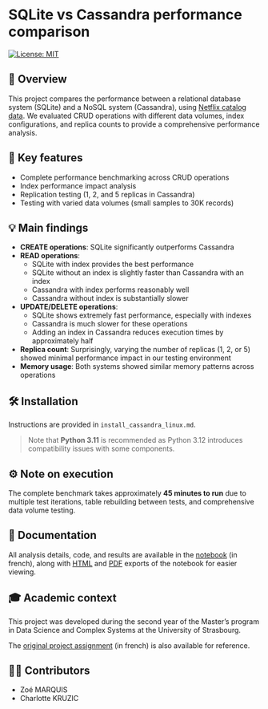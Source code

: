 # SQLite vs Cassandra performance comparison
[![License: MIT](https://img.shields.io/badge/License-MIT-lightgrey.svg)](https://opensource.org/licenses/MIT)

## 🔎 Overview
This project compares the performance between a relational database system (SQLite) and a NoSQL system (Cassandra), using [Netflix catalog data](https://www.kaggle.com/datasets/shivamb/netflix-shows). We evaluated CRUD operations with different data volumes, index configurations, and replica counts to provide a comprehensive performance analysis.

## 🧩 Key features
- Complete performance benchmarking across CRUD operations
- Index performance impact analysis
- Replication testing (1, 2, and 5 replicas in Cassandra)
- Testing with varied data volumes (small samples to 30K records)

## 💡 Main findings
- **CREATE operations**: SQLite significantly outperforms Cassandra
- **READ operations**: 
  - SQLite with index provides the best performance
  - SQLite without an index is slightly faster than Cassandra with an index
  - Cassandra with index performs reasonably well
  - Cassandra without index is substantially slower
- **UPDATE/DELETE operations**:
    - SQLite shows extremely fast performance, especially with indexes
    - Cassandra is much slower for these operations
    - Adding an index in Cassandra reduces execution times by approximately half
- **Replica count**: Surprisingly, varying the number of replicas (1, 2, or 5) showed minimal performance impact in our testing environment
- **Memory usage**: Both systems showed similar memory patterns across operations

## 🛠️ Installation
Instructions are provided in `install_cassandra_linux.md`.
> Note that **Python 3.11** is recommended as Python 3.12 introduces compatibility issues with some components.

## ⚙️ Note on execution
The complete benchmark takes approximately **45 minutes to run** due to multiple test iterations, table rebuilding between tests, and comprehensive data volume testing.

## 📝 Documentation
All analysis details, code, and results are available in the [notebook](./notebook.ipynb) (in french), along with [HTML](./notebook.html) and [PDF](./notebook.pdf) exports of the notebook for easier viewing.

## 🎓 Academic context
This project was developed during the second year of the Master’s program in Data Science and Complex Systems at the University of Strasbourg.

The [original project assignment](./resources/project-assignment-fr.pdf) (in french) is also available for reference.

## 👷‍♂️ Contributors
- Zoé MARQUIS
- Charlotte KRUZIC